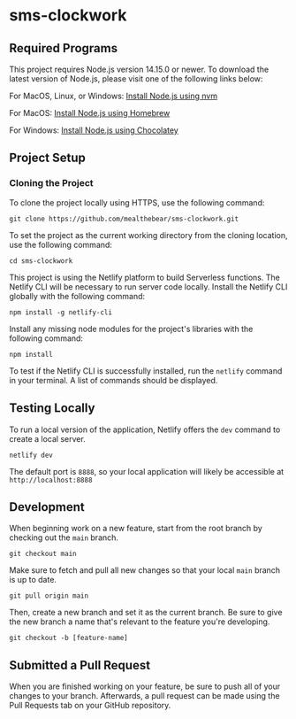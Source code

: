 # sms-clockwork

## Required Programs

This project requires Node.js version 14.15.0 or newer. To download the latest version of Node.js, please visit one of the following links below:

For MacOS, Linux, or Windows: [Install Node.js using nvm](https://github.com/nvm-sh/nvm)

For MacOS: [Install Node.js using Homebrew](https://formulae.brew.sh/formula/node)

For Windows: [Install Node.js using Chocolatey](https://community.chocolatey.org/packages/nodejs.install)

## Project Setup

### Cloning the Project

To clone the project locally using HTTPS, use the following command:

```
git clone https://github.com/mealthebear/sms-clockwork.git
```

To set the project as the current working directory from the cloning location, use the following command:

```
cd sms-clockwork
```

This project is using the Netlify platform to build Serverless functions. The Netlify CLI will be necessary to run server code locally. Install the Netlify CLI globally with the following command:

```
npm install -g netlify-cli
```

Install any missing node modules for the project's libraries with the following command:

```
npm install
```

To test if the Netlify CLI is successfully installed, run the `netlify` command in your terminal. A list of commands should be displayed.

## Testing Locally

To run a local version of the application, Netlify offers the `dev` command to create a local server.

```
netlify dev
```

The default port is `8888`, so your local application will likely be accessible at `http://localhost:8888`

## Development

When beginning work on a new feature, start from the root branch by checking out the `main` branch.

```
git checkout main
```

Make sure to fetch and pull all new changes so that your local `main` branch is up to date.

```
git pull origin main
```

Then, create a new branch and set it as the current branch. Be sure to give the new branch a name that's relevant to the feature you're developing.

```
git checkout -b [feature-name]
```

## Submitted a Pull Request

When you are finished working on your feature, be sure to push all of your changes to your branch. Afterwards, a pull request can be made using the Pull Requests tab on your GitHub repository.
